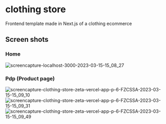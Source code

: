 # clothing store

Frontend template made in Next.js of a clothing ecommerce

## Screen shots

### Home

![screencapture-localhost-3000-2023-03-15-15_08_27](https://user-images.githubusercontent.com/49209628/225403339-885b805f-611f-48de-8737-6d21cb78b875.png)

### Pdp (Product page)

![screencapture-clothing-store-zeta-vercel-app-p-6-FZCSSA-2023-03-15-15_09_10](https://user-images.githubusercontent.com/49209628/225403653-ee9e34df-80b4-4345-b918-c3c34cab7041.png)
![screencapture-clothing-store-zeta-vercel-app-p-6-FZCSSA-2023-03-15-15_09_31](https://user-images.githubusercontent.com/49209628/225403686-6d409642-f535-40c8-9e07-7d8f4c0c0be1.png)
![screencapture-clothing-store-zeta-vercel-app-p-6-FZCSSA-2023-03-15-15_09_49](https://user-images.githubusercontent.com/49209628/225403704-e3b6fed3-0e0d-4ba2-b6d5-9b485294dfc3.png)
